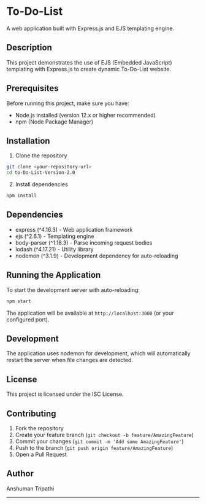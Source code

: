 # To-Do-List

A web application built with Express.js and EJS templating engine.

## Description

This project demonstrates the use of EJS (Embedded JavaScript) templating with Express.js to create dynamic To-Do-List website.

## Prerequisites

Before running this project, make sure you have:
- Node.js installed (version 12.x or higher recommended)
- npm (Node Package Manager)

## Installation

1. Clone the repository
```bash
git clone <your-repository-url>
cd to-Do-List-Version-2.0
```

2. Install dependencies
```bash
npm install
```

## Dependencies

- express (^4.16.3) - Web application framework
- ejs (^2.6.1) - Templating engine
- body-parser (^1.18.3) - Parse incoming request bodies
- lodash (^4.17.21) - Utility library
- nodemon (^3.1.9) - Development dependency for auto-reloading

## Running the Application

To start the development server with auto-reloading:

```bash
npm start
```

The application will be available at `http://localhost:3000` (or your configured port).

## Development

The application uses nodemon for development, which will automatically restart the server when file changes are detected.

## License

This project is licensed under the ISC License.

## Contributing

1. Fork the repository
2. Create your feature branch (`git checkout -b feature/AmazingFeature`)
3. Commit your changes (`git commit -m 'Add some AmazingFeature'`)
4. Push to the branch (`git push origin feature/AmazingFeature`)
5. Open a Pull Request

## Author

Anshuman Tripathi

---